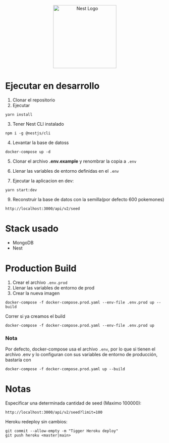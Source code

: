 <p align="center">
  <a href="http://nestjs.com/" target="blank"><img src="https://nestjs.com/img/logo-small.svg" width="200" alt="Nest Logo" /></a>
</p>

# Ejecutar en desarrollo
1. Clonar el repositorio
2. Ejecutar
```
yarn install
```
3. Tener Nest CLI instalado
```
npm i -g @nestjs/cli
```
4. Levantar la base de datoss
```
docker-compose up -d
```
5. Clonar el archivo __.env.example__ y renombrar la copia a ```.env```

6. Llenar las variables de entorno definidas en el ```.env```

7. Ejecutar la aplicacion en dev:
```
yarn start:dev
```

9. Reconstruir la base de datos con la semilla(por defecto 600 pokemones)
```
http://localhost:3000/api/v2/seed
``` 
# Stack usado
* MongoDB
* Nest

# Production Build
1. Crear el archivo ```.env.prod```
2. Llenar las variables de entorno de prod
3. Crear la nueva imagen
```
docker-compose -f docker-compose.prod.yaml --env-file .env.prod up --build
```
Correr si ya creamos el build
```
docker-compose -f docker-compose.prod.yaml --env-file .env.prod up
```
### Nota
Por defecto, docker-compose usa el archivo ```.env```, por lo que si tienen el archivo .env y lo configuran con sus variables de entorno de producción, bastaría con
```
docker-compose -f docker-compose.prod.yaml up --build
```
# Notas
Especificar una determinada cantidad de seed (Maximo 100000):
```
http://localhost:3000/api/v2/seed?limit=100
```
Heroku redeploy sin cambios:
```
git commit --allow-empty -m "Tigger Heroku deploy"
git push heroku <master|main>
```
